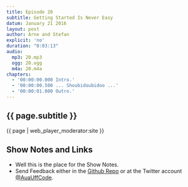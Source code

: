 ```yaml
---
title: Episode 20
subtitle: Getting Started Is Never Easy
datum: January 21 2016
layout: post
author: Arne and Stefan
explicit: 'no'
duration: "0:03:13"
audio:
  mp3: 20.mp3
  ogg: 20.ogg
  m4a: 20.m4a
chapters:
  - '00:00:00.000 Intro.'
  - '00:00:00.500 ... Shoubidoubidoo ...'
  - '00:00:01.000 Outro.'
---
```


## {{ page.subtitle }}

{{ page | web_player_moderator:site }}

## Show Notes and Links

  * Well this is the place for the Show Notes.
  * Send Feedback either in the [Github Repo](https://github.com/haslinger/jekyll-octopod) or at the Twitter account [@AuaUffCode](http://twitter.com/@AuaUffCode).
